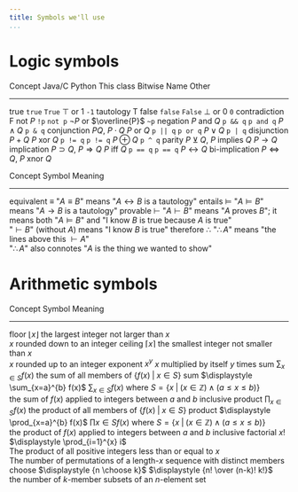 ```yaml
---
title: Symbols we'll use
...
```


# Logic symbols

Concept          Java/C      Python      This class                      Bitwise    Name            Other
--------        --------    --------    ---------------------------     ---------   ------          ---------
true            `true`      `True`      $\top$ or $1$                   `-1`        tautology       T
false           `false`     `False`     $\bot$ or $0$                   `0`         contradiction   F
not $P$         `!p`        `not p`     $\lnot P$ or $\overline{P}$     `~p`        negation
$P$ and $Q$     `p && q`    `p and q`   $P \land Q$                     `p & q`     conjunction     $P Q$, $P \cdot Q$
$P$ or $Q$      `p || q`    `p or q`    $P \lor Q$                      `p | q`     disjunction     $P + Q$
$P$ xor $Q$     `p != q`    `p != q`    $P \oplus Q$                    `p ^ q`     parity          $P ⊻ Q$, 
$P$ implies $Q$                         $P \rightarrow Q$                           implication     $P \supset Q$, $P \Rightarrow Q$
$P$ iff $Q$     `p == q`    `p == q`    $P \leftrightarrow Q$                       bi-implication  $P \Leftrightarrow Q$, $P$ xnor $Q$

Concept          Symbol         Meaning
--------        --------        --------------
equivalent      $\equiv$        "$A \equiv B$" means "$A \leftrightarrow B$ is a tautology"
entails         $\vDash$        "$A \vDash B$" means "$A \rightarrow B$ is a tautology"
provable        $\vdash$        "$A \vdash B$" means "$A$ proves $B$"; it means both "$A \vDash B$" and "I know $B$ is true because $A$ is true"<br/>"$\vdash B$" (without $A$) means "I know $B$ is true"
therefore       $\therefore$    "$\therefore A$" means "the lines above this $\vdash A$"<br/>"$\therefore A$" also connotes "$A$ is the thing we wanted to show"

# Arithmetic symbols

Concept      Symbol                             Meaning
--------    --------                            --------------
floor       $\lfloor x \rfloor$                 the largest integer not larger than $x$<br/>$x$ rounded down to an integer
ceiling     $\lceil x \rceil$                   the smallest integer not smaller than $x$<br/>$x$ rounded up to an integer
exponent    $x^y$                               $x$ multiplied by itself $y$ times
sum         $\displaystyle \sum_{x \in S} f(x)$ the sum of all members of $\{ f(x) \;|\; x \in S\}$
sum         $\displaystyle \sum_{x=a}^{b} f(x)$ $\displaystyle \sum_{x\in S} f(x)$ where $S = \{ x \;|\; (x \in \mathbb Z) \land (a \le x \le b)\}$<br/>the sum of $f(x)$ applied to integers between $a$ and $b$ inclusive
product     $\displaystyle \prod_{x \in S} f(x)$ the product of all members of $\{ f(x) \;|\; x \in S\}$
product     $\displaystyle \prod_{x=a}^{b} f(x)$ $\displaystyle \prod{x\in S} f(x)$ where $S = \{ x \;|\; (x \in \mathbb Z) \land (a \le x \le b)\}$<br/>the product of $f(x)$ applied to integers between $a$ and $b$ inclusive
factorial   $x!$                                $\displaystyle \prod_{i=1}^{x} i$<br/>The product of all positive integers less than or equal to $x$<br/>The number of permutations of a length-$x$ sequence with distinct members
choose      $\displaystyle {n \choose k}$                       $\displaystyle {n! \over (n-k)! k!}$<br/>the number of $k$-member subsets of an $n$-element set
